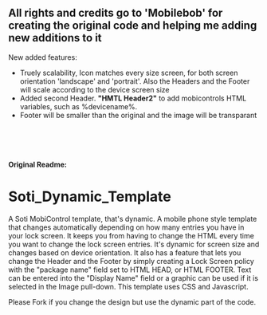 <h2>All rights and credits go to 'Mobilebob' for creating the original code and helping me adding new additions to it</h2>


New added features:
 - Truely scalability, Icon matches every size screen, for both screen orientation 'landscape' and 'portrait'. Also the Headers and the Footer will scale according to the device screen size
 - Added second Header. <b>"HMTL Header2"</b> to add mobicontrols HTML variables, such as %devicename%.
 - Footer will be smaller than the original and the image will be transparant

<br></br>
<br></br>
<b> Original Readme: </b>
# Soti_Dynamic_Template
A Soti MobiControl template, that's dynamic.  A mobile phone style template that changes automatically depending on how many entries you have in your lock screen.  It keeps you from having to change the HTML every time you want to change the lock screen entries.  It's  dynamic for screen size and changes based on device orientation.  It also has a feature that lets you change the Header and the Footer by simply creating a Lock Screen policy with the "package name" field set to HTML HEAD, or HTML FOOTER.  Text can be entered into the "Display Name" field or a graphic can be used if it is selected in the Image pull-down.  This template uses CSS and Javascript.

Please Fork if you change the design but use the dynamic part of the code.
